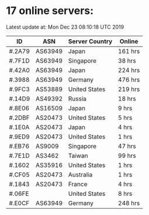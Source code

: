 # 17 online servers:

Latest update at: Mon Dec 23 08:10:18 UTC 2019

| ID | ASN | Server Country | Online |
| -- | --- | -------------- | ------ |
| #.2A79 | AS63949 | Japan | 161 hrs |
| #.7F1D | AS63949 | Singapore | 38 hrs |
| #.42A0 | AS63949 | Japan | 224 hrs |
| #.3988 | AS63949 | Germany | 476 hrs |
| #.9FC3 | AS53889 | United States | 219 hrs |
| #.14D9 | AS49392 | Russia | 18 hrs |
| #.8E06 | AS16509 | Japan | 9 hrs |
| #.2DBF | AS20473 | United States | 5 hrs |
| #.1E0A | AS20473 | Japan | 4 hrs |
| #.9ED9 | AS20473 | United States | 1 hrs |
| #.EB76 | AS9009 | Singapore | 47 hrs |
| #.7E1D | AS3462 | Taiwan | 99 hrs |
| #.1602 | AS35916 | United States | 1 hrs |
| #.CF05 | AS20473 | Australia | 1 hrs |
| #.1843 | AS20473 | France | 4 hrs |
| #.06FE |  | United States | 8 hrs |
| #.E0CF | AS63949 | Germany | 248 hrs |

